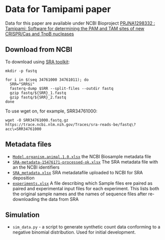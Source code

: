 # Data for Tamipami paper

Data for this paper are available under NCBI Bioproject [PRJNA1298332 : Tamipami: Software for determining the PAM and TAM sites of new CRISPR/Cas and TnpB nucleases ](https://www.ncbi.nlm.nih.gov/bioproject/1298332)

## Download from NCBI

To download using [SRA toolkit](https://github.com/ncbi/sra-tools/wiki/02.-Installing-SRA-Toolkit):

```{bash}
mkdir -p fastq

for i in $(seq 34761000 34761011); do
  SRR="SRR$i"
  fasterq-dump $SRR --split-files --outdir fastq
  gzip fastq/${SRR}_1.fastq
  gzip fastq/${SRR}_2.fastq
done
```

To use wget on, for example, SRR34761000:
```
wget -O SRR34761000.fastq.gz https://trace.ncbi.nlm.nih.gov/Traces/sra-reads-be/fastq\?acc\=SRR34761000
```


## Metadata files

- [`Model.organism.animal.1.0.xlsx`](metadata/Model.organism.animal.1.0.xlsx) the NCBI Biosample metadata file
- [`SRA-metadata-15476171-processed-ok.xlsx`](metadata/SRA-metadata-15476171-processed-ok.xlsx) The SRA metadata file with an the NCBI identifiers
- [`SRA_metadata.xlsx`](metadata/SRA_metadata.xlsx) SRA metadatafile uploaded to NCBI for SRA deposition
- [`experiments.xlsx`](metadata/experiments.xlsx) A file describing which Sample files ere paired as paired and experimental input files for each experiment. This lists both the original sample names and the names of sequence files after re-downloading the data from SRA

## Simulation

- `sim_data.py` - a script to generate synthetic count data conforming to a negative binomial distribution. Used for initial development.